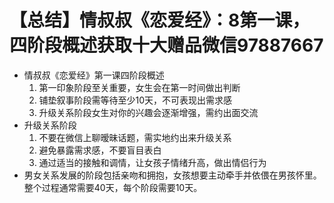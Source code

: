 # 【总结】情叔叔《恋爱经》：8第一课，四阶段概述获取十大赠品微信97887667

-   情叔叔《恋爱经》第一课四阶段概述
    1.  第一印象阶段至关重要，女生会在第一时间做出判断
    2.  铺垫叙事阶段需等待至少10天，不可表现出需求感
    3.  升级关系阶段女生对你的兴趣会逐渐增强，需约出面交流
-   升级关系阶段
    1.  不要在微信上聊暧昧话题，需实地约出来升级关系
    2.  避免暴露需求感，不要盲目表白
    3.  通过适当的接触和调情，让女孩子情绪升高，做出情侣行为
-   男女关系发展的阶段包括亲吻和拥抱，女孩想要主动牵手并依偎在男孩怀里。整个过程通常需要40天，每个阶段需要10天。